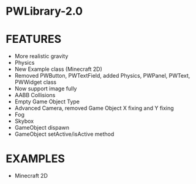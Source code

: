 # PWLibrary-2.0
# FEATURES
- More realistic gravity
- Physics
- New Example class (Minecraft 2D)
- Removed PWButton, PWTextField, added Physics, PWPanel, PWText, PWWidget class
- Now support image fully
- AABB Collisions
- Empty Game Object Type
- Advanced Camera, removed Game Object X fixing and Y fixing
- Fog
- Skybox
- GameObject dispawn
- GameObject setActive/isActive method
# EXAMPLES
- Minecraft 2D

